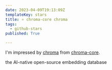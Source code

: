 ```yaml
---
date: 2023-04-09T19:13:09Z
templateKey: stars
title: ⭐ chroma-core chroma
tags:
  - github-stars
published: True

---
```


I'm impressed by [chroma](https://github.com/chroma-core/chroma) from [chroma-core](https://github.com/chroma-core).

the AI-native open-source embedding database
